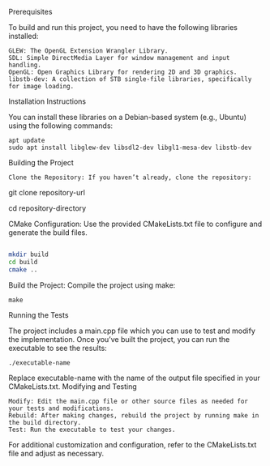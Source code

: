 Prerequisites

To build and run this project, you need to have the following libraries installed:

    GLEW: The OpenGL Extension Wrangler Library.
    SDL: Simple DirectMedia Layer for window management and input handling.
    OpenGL: Open Graphics Library for rendering 2D and 3D graphics.
    libstb-dev: A collection of STB single-file libraries, specifically for image loading.

Installation Instructions

You can install these libraries on a Debian-based system (e.g., Ubuntu) using the following commands:



    apt update
    sudo apt install libglew-dev libsdl2-dev libgl1-mesa-dev libstb-dev

Building the Project

    Clone the Repository: If you haven’t already, clone the repository:


git clone repository-url

cd repository-directory

CMake Configuration: Use the provided CMakeLists.txt file to configure and generate the build files.

```bash

mkdir build
cd build
cmake ..
```

Build the Project: Compile the project using make:


    make

Running the Tests

The project includes a main.cpp file which you can use to test and modify the implementation. Once you’ve built the project, you can run the executable to see the results:


    ./executable-name

Replace executable-name with the name of the output file specified in your CMakeLists.txt.
Modifying and Testing

    Modify: Edit the main.cpp file or other source files as needed for your tests and modifications.
    Rebuild: After making changes, rebuild the project by running make in the build directory.
    Test: Run the executable to test your changes.

For additional customization and configuration, refer to the CMakeLists.txt file and adjust as necessary.

